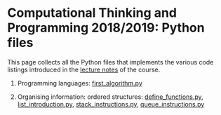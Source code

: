 # Computational Thinking and Programming 2018/2019: Python files

This page collects all the Python files that implements the various code listings introduced in the [lecture notes](https://github.com/comp-think/2018-2019/) of the course.

1. Programming languages: [first_algorithm.py](http://comp-think.github.io/2018-2019/python/first_algorithm.py)

2. Organising information: ordered structures: [define_functions.py](http://comp-think.github.io/2018-2019/python/define_functions.py), [list_introduction.py](http://comp-think.github.io/2018-2019/python/list_instructions.py), [stack_instructions.py](http://comp-think.github.io/2018-2019/python/stack_instructions.py), [queue_instructions.py](http://comp-think.github.io/2018-2019/python/queue_instructions.py)